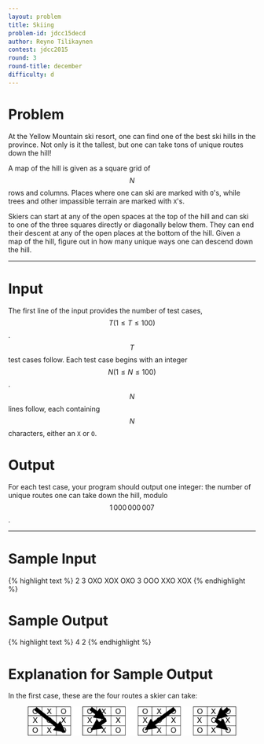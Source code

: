 ```yaml
---
layout: problem
title: Skiing
problem-id: jdcc15decd
author: Reyno Tilikaynen
contest: jdcc2015
round: 3
round-title: december
difficulty: d
---
```


# Problem
At the Yellow Mountain ski resort, one can find one of the best ski hills in the province. Not only is it the tallest, but one can take tons of unique routes down the hill!

A map of the hill is given as a square grid of $$N$$ rows and columns. Places where one can ski are marked with ``O``'s, while trees and other impassible terrain are marked with ``X``'s.

Skiers can start at any of the open spaces at the top of the hill and can ski to one of the three squares directly or diagonally below them. They can end their descent at any of the open places at the bottom of the hill. Given a map of the hill, figure out in how many unique ways one can descend down the hill.

---

# Input
The first line of the input provides the number of test cases, $$T (1 \leq T \leq 100)$$. $$T$$ test cases follow. Each test case begins with an integer $$N (1 \leq N \leq 100)$$. $$N$$ lines follow, each containing $$N$$ characters, either an ``X`` or ``O``.

# Output
For each test case, your program should output one integer: the number of unique routes one can take down the hill, modulo $$1\,000\,000\,007$$.

---

# Sample Input
{% highlight text %}
2
3
OXO
XOX
OXO
3
OOO
XXO
XOX
{% endhighlight %}

# Sample Output
{% highlight text %}
4
2
{% endhighlight %}

# Explanation for Sample Output
In the first case, these are the four routes a skier can take:
<figure>
	<img src="/assets/cpt/editorials/jdcc15decd.png">
</figure>
